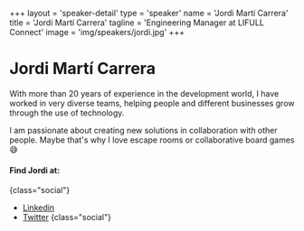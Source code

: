 +++
layout = 'speaker-detail'
type = 'speaker'
name = 'Jordi Martí Carrera'
title = 'Jordi Martí Carrera'
tagline = 'Engineering Manager at LIFULL Connect'
image = 'img/speakers/jordi.jpg'
+++

# Jordi Martí Carrera
With more than 20 years of experience in the development world, I have worked in very diverse teams, helping people and different businesses grow through the use of technology.  

I am passionate about creating new solutions in collaboration with other people. Maybe that's why I love escape rooms or collaborative board games 😅

#### Find Jordi at:
{class="social"}
* [Linkedin](https://www.linkedin.com/in/jmarti-heedrox/)
* [Twitter](https://twitter.com/itortv)
  {class="social"}
